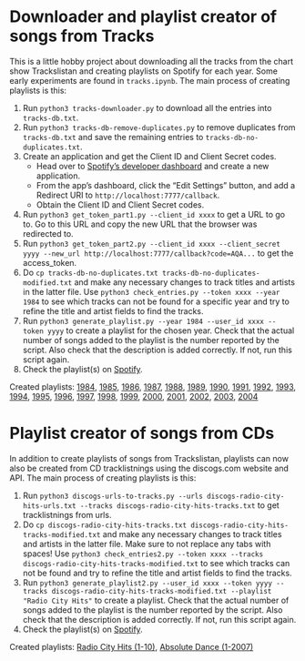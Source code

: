 # Downloader and playlist creator of songs from Tracks

This is a little hobby project about downloading all the tracks from the chart show Trackslistan and creating playlists on Spotify for each year. Some early experiments are found in `tracks.ipynb`. The main process of creating playlists is this:

1. Run `python3 tracks-downloader.py` to download all the entries into `tracks-db.txt`.
2. Run `python3 tracks-db-remove-duplicates.py` to remove duplicates from `tracks-db.txt` and save the remaining entries to `tracks-db-no-duplicates.txt`.
3. Create an application and get the Client ID and Client Secret codes.
   - Head over to [Spotify’s developer dashboard](https://developer.spotify.com/dashboard/) and create a new application.
   - From the app’s dashboard, click the “Edit Settings” button, and add a Redirect URI to `http://localhost:7777/callback`.
   - Obtain the Client ID and Client Secret codes.
4. Run `python3 get_token_part1.py --client_id xxxx` to get a URL to go to. Go to this URL and copy the new URL that the browser was redirected to.
5. Run `python3 get_token_part2.py --client_id xxxx --client_secret yyyy --new_url http://localhost:7777/callback?code=AQA...` to get the access_token.
6. Do `cp tracks-db-no-duplicates.txt tracks-db-no-duplicates-modified.txt` and make any necessary changes to track titles and artists in the latter file. Use `python3 check_entries.py --token xxxx --year 1984` to see which tracks can not be found for a specific year and try to refine the title and artist fields to find the tracks.
7. Run `python3 generate_playlist.py --year 1984 --user_id xxxx --token yyyy` to create a playlist for the chosen year. Check that the actual number of songs added to the playlist is the number reported by the script. Also check that the description is added correctly. If not, run this script again.
8. Check the playlist(s) on [Spotify](https://open.spotify.com/).

Created playlists: 
[1984](https://open.spotify.com/playlist/67pojpAPXQyuJoWcrux7l7?si=789c4d0ff75d4e87), 
[1985](https://open.spotify.com/playlist/3kIzWFkqs9mJLF0rFoaWGC?si=50385ee944e34a5b),
[1986](https://open.spotify.com/playlist/5pgDslSqmqrBc7WbNnZAXT?si=e2d1cec91f974d77),
[1987](https://open.spotify.com/playlist/0tpCSF6NMNqLIP4RtOzUtD?si=300a842bf4884d36),
[1988](https://open.spotify.com/playlist/11Ho0qfPpE5EPlUJLADRbr?si=ca021da263ac48c0),
[1989](https://open.spotify.com/playlist/3LtpewojvCzYAkhYmDiOkb?si=8b7bbb77fc274ad8),
[1990](https://open.spotify.com/playlist/3MtaDfkyOUMn7mnsJPruM3?si=f6fdb56add374183),
[1991](https://open.spotify.com/playlist/4IJDLK5dkBdGsV4tXm5TVf?si=95f50a737e774b19),
[1992](https://open.spotify.com/playlist/6SxEsQ9APgcJpu2X53OTEv?si=15bb650ba091406e),
[1993](https://open.spotify.com/playlist/2sGwsQ38uNd3AbjKpjx5dj?si=fbb4be5230bf46a4),
[1994](https://open.spotify.com/playlist/5XiBjEIQcV0bbBmUHC3fhF?si=f187b8a8defa41ca),
[1995](https://open.spotify.com/playlist/7GwKO47RhIays4UVzzs8Hz?si=2508208b96df427f),
[1996](https://open.spotify.com/playlist/1EhhbvIV5XKUvnii14hcBg?si=0504db68770c4ab9),
[1997](https://open.spotify.com/playlist/2u4wWidtrza84XsmBO2M4j?si=84213881a81e4e6d),
[1998](https://open.spotify.com/playlist/2xhSoiBYsUAbjJ4PkFYYHj?si=fda008dd92df4fff),
[1999](https://open.spotify.com/playlist/5P86GioG3OSjlO3f8Vcp0U?si=7482d1c616b54c39),
[2000](https://open.spotify.com/playlist/4hVHOWNNlwS3A6lDdKNscA?si=e2eb81c8da604cc7),
[2001](https://open.spotify.com/playlist/7CDsEGz5CwUxMHn1dJOQcb?si=3d489a259a074712),
[2002](https://open.spotify.com/playlist/0IWLTdpAwMPbneNhVlq6t5?si=a38f002e2c314b1d),
[2003](https://open.spotify.com/playlist/7ph51Y36kPPGshrqwkAQFO?si=c57f179ee17d48e3),
[2004](https://open.spotify.com/playlist/3f8d6O7MmsZ6NFIlOHbS7Z?si=5R0NagpiQYCzJlV5ewp4Iw)

# Playlist creator of songs from CDs

In addition to create playlists of songs from Trackslistan, playlists can now also be created from CD tracklistnings using the discogs.com website and API. The main process of creating playlists is this:

1. Run `python3 discogs-urls-to-tracks.py --urls discogs-radio-city-hits-urls.txt --tracks discogs-radio-city-hits-tracks.txt` to get tracklistnings from urls.
2. Do `cp discogs-radio-city-hits-tracks.txt discogs-radio-city-hits-tracks-modified.txt` and make any necessary changes to track titles and artists in the latter file. Make sure to not replace any tabs with spaces! Use `python3 check_entries2.py --token xxxx --tracks discogs-radio-city-hits-tracks-modified.txt` to see which tracks can not be found and try to refine the title and artist fields to find the tracks.
3. Run `python3 generate_playlist2.py --user_id xxxx --token yyyy --tracks discogs-radio-city-hits-tracks-modified.txt --playlist "Radio City Hits"` to create a playlist. Check that the actual number of songs added to the playlist is the number reported by the script. Also check that the description is added correctly. If not, run this script again.
4. Check the playlist(s) on [Spotify](https://open.spotify.com/).

Created playlists: 
[Radio City Hits (1-10)](https://open.spotify.com/playlist/1BSz0xq4MCwBanQLFpHX24?si=7da0aab275ac4ae3), 
[Absolute Dance (1-2007)](https://open.spotify.com/playlist/5q6M85D8XqxCaKR5mTFmnl?si=e2a5dd04a54b4489)
